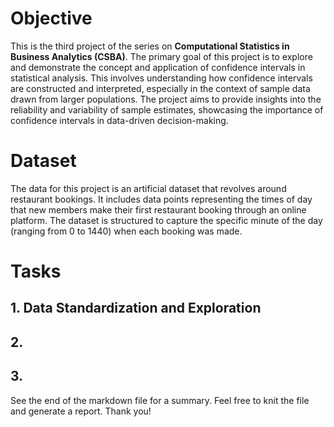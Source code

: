 # Objective
This is the third project of the series on **Computational Statistics in Business Analytics (CSBA)**. The primary goal of this project is to explore and demonstrate the concept and application of confidence intervals in statistical analysis. This involves understanding how confidence intervals are constructed and interpreted, especially in the context of sample data drawn from larger populations. The project aims to provide insights into the reliability and variability of sample estimates, showcasing the importance of confidence intervals in data-driven decision-making.

# Dataset
The data for this project is an artificial dataset that revolves around restaurant bookings. It includes data points representing the times of day that new members make their first restaurant booking through an online platform. The dataset is structured to capture the specific minute of the day (ranging from 0 to 1440) when each booking was made.

# Tasks

## 1. Data Standardization and Exploration

## 2.

## 3.


See the end of the markdown file for a summary. Feel free to knit the file and generate a report. Thank you!